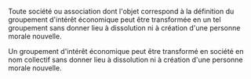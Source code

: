   
 Toute société ou association dont l'objet correspond à la définition du groupement d'intérêt économique peut être transformée en un tel groupement sans donner lieu à dissolution ni à création d'une personne morale nouvelle.  

  
 Un groupement d'intérêt économique peut être transformé en société en nom collectif sans donner lieu à dissolution ni à création d'une personne morale nouvelle.  
